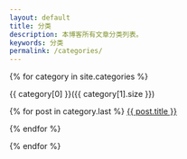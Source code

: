 ```yaml
---
layout: default
title: 分类
description: 本博客所有文章分类列表。
keywords: 分类
permalink: /categories/
---
```

<div class="categories">

{% for category in site.categories %}

<p class="category">{{ category[0] }}({{ category[1].size }})</p>
{% for post in category.last %}

<a class="catposts" href="{{ site.url }}{{ post.url }}">
{{ post.title }}
</a>

{% endfor %}

{% endfor %}
</div>
